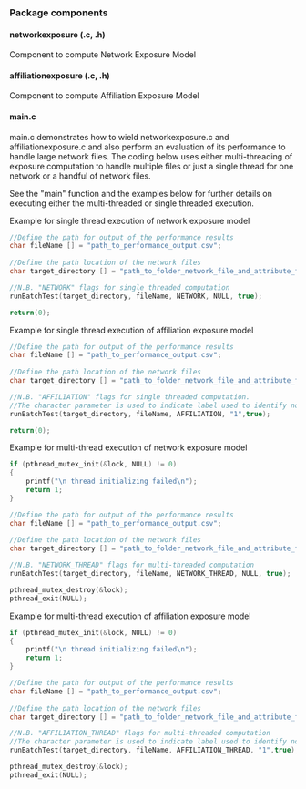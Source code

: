 ### Package components

#### networkexposure (.c, .h)
Component to compute Network Exposure Model

#### affiliationexposure (.c, .h)
Component to compute Affiliation Exposure Model

#### main.c
main.c demonstrates how to wield networkexposure.c and affiliationexposure.c and also perform an evaluation of its performance to handle large network files. The coding below uses either multi-threading of exposure computation to handle multiple files or just a single thread for one network or a handful of network files. 

See the "main" function and the examples below for further details on executing either the multi-threaded or single threaded execution.


Example for single thread execution of network exposure model

```C
//Define the path for output of the performance results
char fileName [] = "path_to_performance_output.csv";
    
//Define the path location of the network files
char target_directory [] = "path_to_folder_network_file_and_attribute_file";

//N.B. "NETWORK" flags for single threaded computation 
runBatchTest(target_directory, fileName, NETWORK, NULL, true);

return(0);
```
Example for single thread execution of affiliation exposure model

```C
//Define the path for output of the performance results
char fileName [] = "path_to_performance_output.csv";
    
//Define the path location of the network files
char target_directory [] = "path_to_folder_network_file_and_attribute_file";

//N.B. "AFFILIATION" flags for single threaded computation. 
//The character parameter is used to indicate label used to identify nodes that are in the first mode. 
runBatchTest(target_directory, fileName, AFFILIATION, "1",true);

return(0);
```

Example for multi-thread execution of network exposure model

```C
if (pthread_mutex_init(&lock, NULL) != 0)
{
	printf("\n thread initializing failed\n");
	return 1;
}

//Define the path for output of the performance results
char fileName [] = "path_to_performance_output.csv";
    
//Define the path location of the network files
char target_directory [] = "path_to_folder_network_file_and_attribute_file";

//N.B. "NETWORK_THREAD" flags for multi-threaded computation  
runBatchTest(target_directory, fileName, NETWORK_THREAD, NULL, true);

pthread_mutex_destroy(&lock);
pthread_exit(NULL);
```

Example for multi-thread execution of affiliation exposure model

```C
if (pthread_mutex_init(&lock, NULL) != 0)
{
	printf("\n thread initializing failed\n");
	return 1;
}

//Define the path for output of the performance results
char fileName [] = "path_to_performance_output.csv";
    
//Define the path location of the network files
char target_directory [] = "path_to_folder_network_file_and_attribute_file";

//N.B. "AFFILIATION_THREAD" flags for multi-threaded computation  
//The character parameter is used to indicate label used to identify nodes that are in the first mode. 
runBatchTest(target_directory, fileName, AFFILIATION_THREAD, "1",true);

pthread_mutex_destroy(&lock);
pthread_exit(NULL);
```